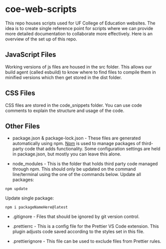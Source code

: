 # coe-web-scripts

This repo houses scripts used for UF College of Education websites. The idea is to create single reference point for scripts where we can provide more detailed documentation to collaborate more effectively. Here is an overview of the set up of this repo.

## JavaScript Files

Working versions of js files are housed in the src folder. This allows our build agent (called esbuild) to know where to find files to compile them in minified versions which then get stored in the dist folder. 

## CSS Files

CSS files are stored in the code_snippets folder. You can use code comments to explain the structure and usage of the code.

## Other Files

* package.json & package-lock.json - These files are generated automatically using npm. [Npm](https://docs.npmjs.com/) is used to manage packages of third-party code that adds functionality. Some configuration settings are held in package.json, but mostly you can leave this alone.

* node_modules - This is the folder that holds third party code managed through npm. This should only be updated on the command line/terminal using the one of the commands below. 
Update all packages:

```npm update```

Update single package:

```npm i packageNameHere@latest```

* .gitignore -  Files that should be ignored by git version control.

* .prettierrc - This is a config file for the Prettier VS Code extension. This plugin adjusts code saved according to the styles set in this file.

* .prettierignore - This file can be used to exclude files from Prettier rules.
